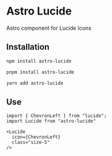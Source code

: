 # Astro Lucide

Astro component for Lucide Icons

## Installation

```sh
npm install astro-lucide

pnpm install astro-lucide

yarn add astro-lucide
```

## Use

```astro
import { ChevronLeft } from "lucide";
import Lucide from "astro-lucide"

<Lucide
  icon={ChevronLeft}
  class="size-5"
/>
```
